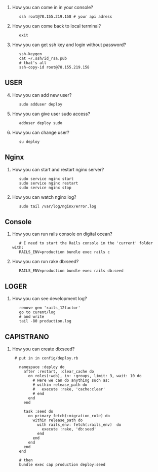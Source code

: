 1. How you can come in in your console?
          
          ssh root@78.155.219.158 # your api adress
2. How you can come back to local terminal?
          
          exit
3. How you can get ssh key and login without password?
          
          ssh-keygen
          cat ~/.ssh/id_rsa.pub
          # that's all
          ssh-copy-id root@78.155.219.158
          
          
## USER
4. How you can add new user?
          
          sudo adduser deploy
5. How you can give user sudo access?
          
          adduser deploy sudo
6. How you can change user?
          
          su deploy
          
## Nginx

1. How you can start and restart nginx server?
          
          sudo service nginx start
          sudo service nginx restart
          sudo service nginx stop
2. How you can watch nginx log?

          sudo tail /var/log/nginx/error.log

## Console

1. How you can run rails console on digital ocean?
          
          # I need to start the Rails console in the 'current' folder with:
          RAILS_ENV=production bundle exec rails c
2. How you can run rake db:seed?
          
          RAILS_ENV=production bundle exec rails db:seed
          
## LOGER
          
1. How you can see development log?
          
          remove gem 'rails_12factor'
          go to curent/log
          # and write
          tail -80 production.log 

## CAPISTRANO

1. How you can create db:seed?
        
        # put in in config/deploy.rb
        
          namespace :deploy do
            after :restart, :clear_cache do
              on roles(:web), in: :groups, limit: 3, wait: 10 do
                # Here we can do anything such as:
                # within release_path do
                #   execute :rake, 'cache:clear'
                # end
              end
            end

            task :seed do
              on primary fetch(:migration_role) do
                within release_path do
                  with rails_env: fetch(:rails_env)  do
                    execute :rake, 'db:seed'
                  end
                end
              end
            end
          end
          
          # then 
          bundle exec cap production deploy:seed

